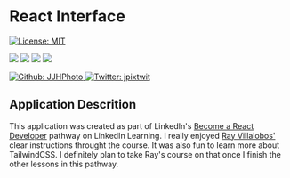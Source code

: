 # React Interface

[![License: MIT](https://img.shields.io/badge/License-MIT-yellow.svg)](https://opensource.org/licenses/MIT)

<p>
    <img src="https://img.shields.io/github/repo-size/JJHPhoto/react-interface" />
    <img src="https://img.shields.io/github/languages/top/JJHPhoto/react-interface"  />
    <img src="https://img.shields.io/github/issues/JJHPhoto/react-interface" />
    <img src="https://img.shields.io/github/last-commit/JJHPhoto/react-interface" >
</p>
<p>
    <a href="https://github.com/JJHPhoto">
        <img alt="Github: JJHPhoto" src="https://img.shields.io/github/followers/JJHPhoto ?style=social" target="_blank" />
    </a>
    <a href="https://twitter.com/jpixtwit">
        <img alt="Twitter: jpixtwit" src="https://img.shields.io/twitter/follow/jpixtwit.svg?style=social" target="_blank" />
    </a>
</p>

## Application Descrition

This application was created as part of LinkedIn's [Become a React Developer](https://www.linkedin.com/learning/paths/become-a-react-developer) pathway on LinkedIn Learning. I really enjoyed [Ray Villalobos'](https://raybo.org/) clear instructions throught the course. It was also fun to learn more about TailwindCSS. I definitely plan to take Ray's course on that once I finish the other lessons in this pathway.
